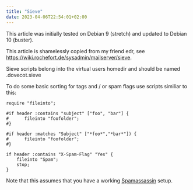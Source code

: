 ```yaml
---
title: "Sieve"
date: 2023-04-06T22:54:01+02:00
---
```


This article was initially tested on Debian 9 (stretch) and updated to Debian 10 (buster).

This article is shamelessly copied from my friend edr, see https://wiki.rochefort.de/sysadmin/mailserver/sieve.

Sieve scripts belong into the virtual users homedir and should be named .dovecot.sieve

To do some basic sorting for tags and / or spam flags use scripts similiar to this:

```
require "fileinto";

#if header :contains "subject" ["foo", "bar"] {
#      fileinto "foofolder";
#}

#if header :matches "Subject" ["*foo*","*bar*"]) {
#      fileinto "foofolder";
#}

if header :contains "X-Spam-Flag" "Yes" {
    fileinto "Spam";
    stop;
}
```

Note that this assumes that you have a working [Spamassassin](/spamassassin) setup.
